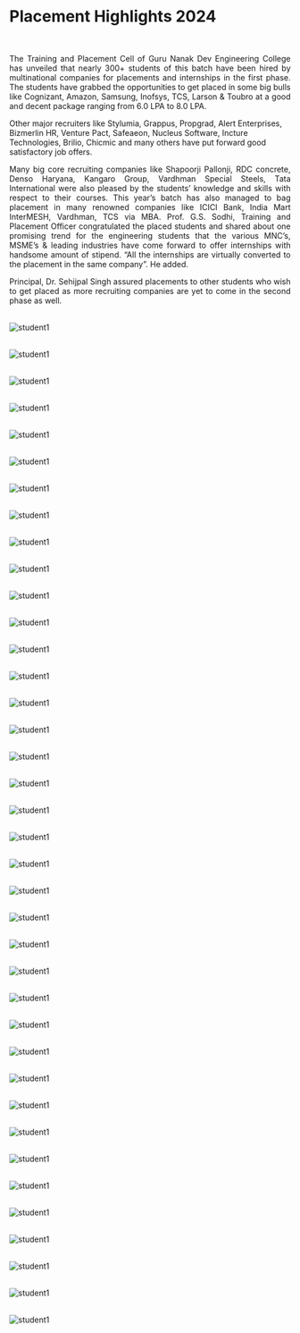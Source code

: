 # Placement Highlights 2024

<br />

<p align="justify">
The Training and Placement Cell of Guru Nanak Dev Engineering College has unveiled that nearly 300+ students of this batch have been hired by multinational companies for placements and internships in the first phase. The students have grabbed the opportunities to get placed in some big bulls like Cognizant, Amazon, Samsung, Inofsys, TCS, Larson & Toubro at a good and decent package ranging from 6.0 LPA to 8.0 LPA.
</p>

<p align="justify">

Other major recruiters like Stylumia, Grappus, Propgrad, Alert Enterprises, Bizmerlin HR, Venture Pact, Safeaeon, Nucleus Software, Incture Technologies, Brilio, Chicmic and many others have put forward good satisfactory job offers.

</p>

<p align="justify">
Many big core recruiting companies like Shapoorji Pallonji, RDC concrete, Denso Haryana, Kangaro Group, Vardhman Special Steels, Tata International were also pleased by the students’ knowledge and skills with respect to their courses.  
This year’s batch has also managed to bag placement in many renowned companies like ICICI Bank, India Mart InterMESH, Vardhman, TCS via MBA. Prof. G.S. Sodhi, Training and Placement Officer congratulated the placed students and shared about one promising trend for the engineering students that the various MNC’s, MSME’s & leading industries have come forward to offer internships with handsome amount of stipend. “All the internships are virtually converted to the placement in the same company”. He added.

</p >

<p align = justify>
Principal, Dr. Sehijpal Singh assured placements to other students who wish to get placed as more recruiting companies are yet to come in the second phase as well.

</p>
<p align="justify">

</p>

\
![student1](Images/placed_students_2023/1704523641923.jpg)

\
![student1](Images/placed_students_2023/1705590950226.jpg)
                                                                                                                                    
\
![student1](Images/placed_students_2023/1707038887149.jpg)

\
![student1](Images/placed_students_2023/1707207443656.jpg)

\
![student1](Images/placed_students_2023/1718958382439.jpg)

\
![student1](Images/placed_students_2023/1718961509746.jpg)

\
![student1](Images/placed_students_2023/1719130759251.jpg)

\
![student1](Images/placed_students_2023/1719822845827.jpg)

\
![student1](Images/placed_students_2023/1719823944688.jpg)

\
![student1](Images/placed_students_2023/1719904794352.jpg)

\
![student1](Images/placed_students_2023/1719904953424.jpg)

\
![student1](Images/placed_students_2023/1719989313853.jpg)

\
![student1](Images/placed_students_2023/1719989834451.jpg)

\
![student1](Images/placed_students_2023/1720188434822.jpg)

\
![student1](Images/placed_students_2023/1720188621547.jpg)

\
![student1](Images/placed_students_2023/1720370352552.jpg)

\
![student1](Images/placed_students_2023/1720782425698.jpg)

\
![student1](Images/placed_students_2023/1720784019441.jpg)

\
![student1](Images/placed_students_2023/1720943444260.jpg)

\
![student1](Images/placed_students_2023/1720947846249.jpg)

\
![student1](Images/placed_students_2023/1720947992884.jpg)

\
![student1](Images/placed_students_2023/1722265035525.jpg)

\
![student1](Images/placed_students_2023/1722425615670.jpg)

\
![student1](Images/placed_students_2023/1722425747534.jpg)

\
![student1](Images/placed_students_2023/1723983784192.jpg)

\
![student1](Images/placed_students_2023/1725708517736.jpg)

\
![student1](Images/placed_students_2023/1728881083840.jpg)

\
![student1](Images/placed_students_2023/1729086094267.jpg)

\
![student1](Images/placed_students_2023/1729087350415.jpg)

\
![student1](Images/placed_students_2023/1729348436383.jpg)

\
![student1](Images/placed_students_2023/1729348924394.jpg)

\
![student1](Images/placed_students_2023/1729435656298.jpg)

\
![student1](Images/placed_students_2023/1729436315435.jpg)

\
![student1](Images/placed_students_2023/1729436747684.jpg)

\
![student1](Images/placed_students_2023/1730087188161.jpg)

\
![student1](Images/placed_students_2023/1730087338066.jpg)

\
![student1](Images/placed_students_2023/1730442121313.jpg)

\
![student1](Images/placed_students_2023/1733499042543.jpg)






















